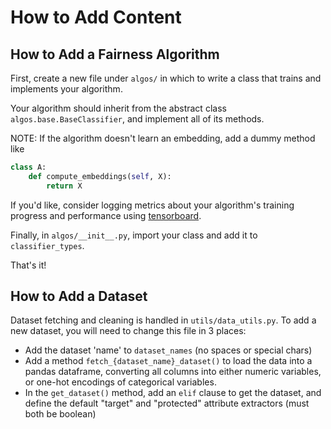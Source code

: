 # How to Add Content
## How to Add a Fairness Algorithm
First, create a new file under `algos/` in which to write a class that trains and implements your algorithm. 

Your algorithm should inherit from the abstract class `algos.base.BaseClassifier`, and implement all of its methods.

NOTE: If the algorithm doesn't learn an embedding, add a dummy method like
```python
class A:
    def compute_embeddings(self, X):
        return X 
```
If you'd like, consider logging metrics about your algorithm's training progress and performance using [tensorboard](https://github.com/tensorflow/tensorboard).

Finally, in `algos/__init__.py`, import your class and add it to `classifier_types`.

 That's it!
## How to Add a Dataset
Dataset fetching and cleaning is handled in `utils/data_utils.py`. To add a new dataset, you will need to change this file in 3 places:
* Add the dataset 'name' to `dataset_names` (no spaces or special chars)
* Add a method `fetch_{dataset_name}_dataset()` to load the data into a pandas dataframe, converting all columns into either numeric variables, or one-hot encodings of categorical variables.
* In the `get_dataset()` method, add an `elif` clause to get the dataset, and define the default "target" and "protected" attribute extractors (must both be boolean)
